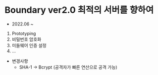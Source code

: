 # Boundary ver2.0 최적의 서버를 향하여
- 2022.06 ~

1. Prototyping
2. 비밀번호 암호화
3. 미들웨어 인증 설정
4. ...

- 변경사항
  + SHA-1 -> Bcrypt (공격자가 빠른 연산으로 공격 가능)

